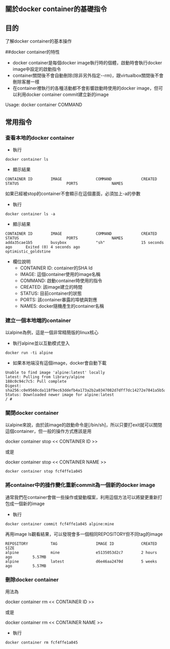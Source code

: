 關於docker container的基礎指令
---

## 目的 
了解docker container的基本操作

##docker container的特性
 - docker container是每個docker image執行時的個體，啟動時會執行docker image中設定的啟動指令
 - container關閉後不會自動刪除(除非另外指定--rm)，跟virtualbox關閉後不會刪除客層一樣
 - 在container裡執行的各種活動都不會影響啟動時使用的docker image，但可以利用docker container commit建立新的image

Usage:  docker container COMMAND

## 常用指令 

### 查看本地的docker container
- 執行
```docker
docker container ls
```
- 顯示結果
```console
CONTAINER ID        IMAGE               COMMAND             CREATED             STATUS                     PORTS               NAMES
```
如果已經被stop的container不會顯示在這個畫面，必須加上-a的參數
- 執行
```docker
docker container ls -a
```
- 顯示結果
```console
CONTAINER ID        IMAGE               COMMAND             CREATED             STATUS                     PORTS               NAMES
adda35cae1b5        busybox             "sh"                15 seconds ago      Exited (0) 4 seconds ago                       optimistic_goldstine
```
- 欄位說明
  - CONTAINER ID: container的SHA Id
  - IMAGE: 這個container使用的image名稱
  - COMMAND: 啟動container時使用的指令
  - CREATED: 該image建立的時間
  - STATUS: 目前container的狀態
  - PORTS: 該container暴露的埠號與對應
  - NAMES: docker隨機產生的container名稱
### 建立一個本地端的container
以alpine為例，這是一個非常精簡版的linux核心
- 執行alpine並以互動模式登入
```docker
docker run -ti alpine
```
- 如果本地端沒有這個image，docker會自動下載
```console
Unable to find image 'alpine:latest' locally
latest: Pulling from library/alpine
188c0c94c7c5: Pull complete
Digest: sha256:c0e9560cda118f9ec63ddefb4a173a2b2a0347082d7dff7dc14272e7841a5b5a
Status: Downloaded newer image for alpine:latest
/ #
```

### 關閉docker container
以alpine來說，由於該image的啟動命令是[/bin/sh]，所以只要打exit就可以關閉這個container，但一般的操作方式應該是用

docker container stop << CONTAINER ID >>

或是

docker container stop << CONTAINER NAME >>
```
docker container stop fcf4ffe1a045
```

### 將container中的操作變化重新commit為一個新的docker image
通常我們在container會做一些操作或變動檔案，利用這個方法可以將變更重新打包成一個新的image
- 執行
```docker
docker container commit fcf4ffe1a045 alpine:mine
```
再用image ls觀看結果，可以發現會多一個相同REPOSITORY但不同tag的image
```console
REPOSITORY          TAG                 IMAGE ID            CREATED             SIZE
alpine              mine                e5135053d2c7        2 hours ago         5.57MB
alpine              latest              d6e46aa2470d        5 weeks ago         5.57MB
```

### 刪除docker container
用法為

docker container rm << CONTAINER ID >>

或是

docker container rm << CONTAINER NAME >>

- 執行
```docker
docker container rm fcf4ffe1a045
```